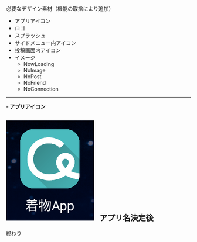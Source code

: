 必要なデザイン素材（機能の取捨により追加）
  
- アプリアイコン
- ロゴ
- スプラッシュ
- サイドメニュー内アイコン
- 投稿画面内アイコン
- イメージ
  - NowLoading
  - NoImage
  - NoPost
  - NoFriend
  - NoConnection
  
---
**- アプリアイコン**  
  
![alt](./image_icon.png)
  
アプリ名決定後
---
終わり
